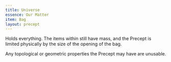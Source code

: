 ```yaml
---
title: Universe
essence: Our Matter
item: Bag
layout: precept
---
```


Holds everything. The items within still have mass, and the Precept is limited physically by the size of the opening of the bag.

Any topological or geometric properties the Precept may have are unusable.
